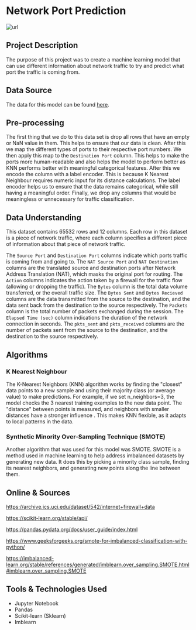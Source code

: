 # Network Port Prediction
![url](https://external-content.duckduckgo.com/iu/?u=https%3A%2F%2Fwww.lifewire.com%2Fthmb%2FMcCXj8idU5C0WTH7L6WHueZ93C0%3D%2F1280x847%2Ffilters%3Afill(auto%2C1)%2F152096934-56a1ad953df78cf7726cfc1b.jpg&f=1&nofb=1&ipt=5abd611a94950873967f376bd0c5658d3150b9e8dfc667111e8e24eae49b07d4&ipo=images)
## Project Description
The purpose of this project was to create a machine learning model 
that can use different information about network traffic to try and predict what port the traffic is coming from.

## Data Source
The data for this model can be found [here](https://archive.ics.uci.edu/dataset/542/internet+firewall+data).

## Pre-processing
The first thing that we do to this data set is drop 
all rows that have an empty or NaN value in them. This helps to ensure that our data is clean. After this we map the different types of ports to their respective port numbers. 
We then apply this map to the `Destination Port` column. This helps to make the ports more human-readable and also helps the model to perform better as KNN performs better with meaningful categorical features.
After this we encode the column with a label encoder. This is because K Nearest Neighbour requires numeric input for its distance calculations. The label encoder helps us to ensure that the data remains categorical, while still having a meaningful order.
Finally, we drop any columns that would be meaningless or unnecessary for traffic classification.

## Data Understanding
This dataset contains 65532 rows and 12 columns. Each row in this dataset is a piece of network traffic, 
where each column specifies a different piece of information about that piece of network traffic.

The `Source Port` and `Destination Port` columns indicate which ports traffic is coming from and going to.
The `NAT Source Port` and `NAT Destination` columns are the translated source and destination ports after Network Address Translation (NAT), which
masks the original port for routing.
The `Action` columns indicates the action taken by a firewall for the traffic flow (allowing or dropping the traffic).
The `Bytes` column is the total data volume transferred, or the overall traffic size.
The `Bytes Sent` and `Bytes Recieved` columns are the data transmitted from the source to the destination, and the data
sent back from the destination to the source respectively.
The `Packets` column is the total number of packets exchanged during the session.
The `Elapsed Time (sec)` column indications the duration of the network connection in seconds.
The `pkts_sent` and `pkts_received` columns are the number of packets sent from the source to the destination, 
and the destination to the source respectively.

## Algorithms
### K Nearest Neighbour
The K-Nearest Neighbors (KNN) algorithm works by finding the "closest" data points to a new sample 
and using their majority class (or average value) to make predictions. 
For example, if we set n_neighbors=3, the model checks the 3 nearest training examples to the new data point. 
The "distance" between points is measured, 
and neighbors with smaller distances have a stronger influence . This makes KNN flexible, as it adapts to local patterns 
in the data.
### Synthetic Minority Over-Sampling Technique (SMOTE)
Another algorithm that was used for this model was SMOTE. 
SMOTE is a method used in machine learning to help address imbalanced datasets by generating new data.
It does this by picking a minority class sample, finding its nearest neighbors, 
and generating new points along the line between them.

## Online & Sources
https://archive.ics.uci.edu/dataset/542/internet+firewall+data

https://scikit-learn.org/stable/api/

https://pandas.pydata.org/docs/user_guide/index.html

https://www.geeksforgeeks.org/smote-for-imbalanced-classification-with-python/

https://imbalanced-learn.org/stable/references/generated/imblearn.over_sampling.SMOTE.html#imblearn.over_sampling.SMOTE

## Tools & Technologies Used
- Jupyter Notebook
- Pandas
- Scikit-learn (Sklearn)
- Imblearn